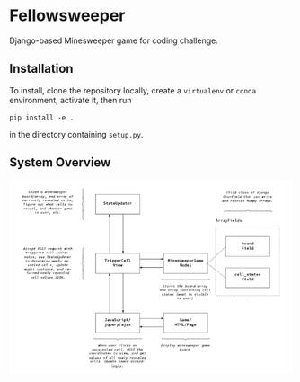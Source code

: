 # Fellowsweeper

Django-based Minesweeper game for coding challenge.

## Installation

To install, clone the repository locally, create a `virtualenv` or `conda` environment, activate it, then run

```
pip install -e .
```

in the directory containing `setup.py`.

## System Overview

![System Diagram](docs/diagram.png)